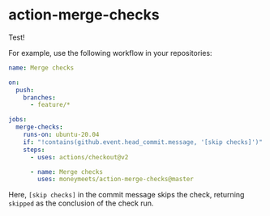 # action-merge-checks

Test!

For example, use the following workflow in your repositories:

```yaml
name: Merge checks

on:
  push:
    branches:
      - feature/*

jobs:
  merge-checks:
    runs-on: ubuntu-20.04
    if: "!contains(github.event.head_commit.message, '[skip checks]')"
    steps:
      - uses: actions/checkout@v2

      - name: Merge checks
        uses: moneymeets/action-merge-checks@master
```

Here, `[skip checks]` in the commit message skips the check, returning `skipped` as the conclusion of the check run. 
